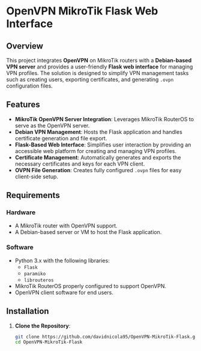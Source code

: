 # OpenVPN MikroTik Flask Web Interface

## Overview
This project integrates **OpenVPN** on MikroTik routers with a **Debian-based VPN server** and provides a user-friendly **Flask web interface** for managing VPN profiles. The solution is designed to simplify VPN management tasks such as creating users, exporting certificates, and generating `.ovpn` configuration files.

## Features
- **MikroTik OpenVPN Server Integration**: Leverages MikroTik RouterOS to serve as the OpenVPN server.
- **Debian VPN Management**: Hosts the Flask application and handles certificate generation and file export.
- **Flask-Based Web Interface**: Simplifies user interaction by providing an accessible web platform for creating and managing VPN profiles.
- **Certificate Management**: Automatically generates and exports the necessary certificates and keys for each VPN client.
- **OVPN File Generation**: Creates fully configured `.ovpn` files for easy client-side setup.

## Requirements
### Hardware
- A MikroTik router with OpenVPN support.
- A Debian-based server or VM to host the Flask application.

### Software
- Python 3.x with the following libraries:
  - `Flask`
  - `paramiko`
  - `librouteros`
- MikroTik RouterOS properly configured to support OpenVPN.
- OpenVPN client software for end users.

## Installation
1. **Clone the Repository**:
   ```bash
   git clone https://github.com/davidnicola95/OpenVPN-MikroTik-Flask.git
   cd OpenVPN-MikroTik-Flask
